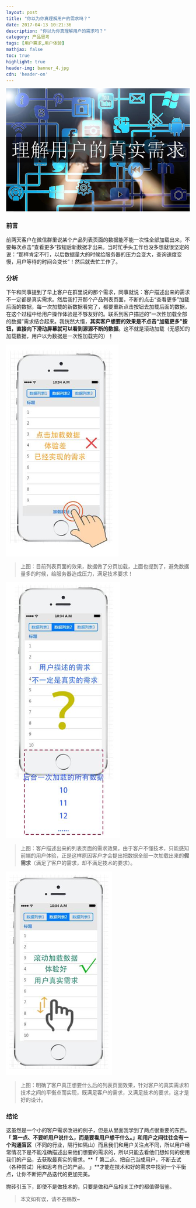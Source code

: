 ```yaml
---
layout: post
title: "你以为你真理解用户的需求吗？"
date: 2017-04-13 10:21:36
description: "你以为你真理解用户的需求吗？"
category: 产品思考
tags: [用户需求,用户体验]
mathjax: false
toc: true
highlight: true
header-img: banner_4.jpg
cdn: 'header-on'
---
```



![理解用户的真实需求](/images/know-user-real-need/cover.jpg)

### 前言

前两天客户在微信群里说某个产品列表页面的数据能不能一次性全部加载出来，不要每次点击“查看更多”按钮后新数据才出来。当时忙手头工作也没多想就很坚定的说：“那样肯定不行，以后数据量大的时候给服务器的压力会变大，查询速度变慢，用户等待的时间会变长”！然后就去忙工作了。


### 分析

下午和同事提到了早上客户在群里说的那个需求，同事就说：客户描述出来的需求不一定都是真实需求。然后我打开那个产品列表页面，不断的点击“查看更多”加载后面的数据，每一次加载的新数据看完了，都要重新点击按钮去加载后面的数据，在这个过程中给用户操作体验是不够友好的。联系到客户描述的“一次性加载全部的数据”需求结合起来。我恍然大悟，**其实客户想要的效果是不点击“加载更多”按钮，直接向下滑动屏幕就可以看到源源不断的数据**。这不就是滚动加载（无感知的加载数据，用户以为数据是一次性加载完的）！

![现在的实现效果](/images/know-user-real-need/001.jpg)

> 上图：目前列表页面的效果，数据做了分页加载，上面也提到了，避免数据量多的时候，给服务器造成压力，满足技术要求！

![客户描述的效果](/images/know-user-real-need/002.jpg)

> 上图：客户描述出来的列表页面的需求效果，由于客户不懂技术，只能感知前端的用户体验，正是这样原因客户才会提出把数据全部一次加载出来的**假需求**（满足了客户的需求，却不满足技术的要求）。

![客户需求的改进](/images/know-user-real-need/003.jpg)

> 上图：明确了客户真正想要什么后的列表页面效果，针对客户的真实需求和技术之间的平衡点而实现，既满足客户的需求，又满足技术的要求，这才是好的设计。

### 结论

这虽然是一个小的客户需求改进的例子，但是从里面我学到了两点很重要的东西。**「 第一点、不要听用户说什么，而是要看用户想干什么。」**和用户之间往往会有一个**沟通盲区**（不同的行业，隔行如隔山）而且我们和用户关注点不同，所以用户经常情况下是不能准确描述出来他们想要的需求的，所以只能去看他们想如何的使用我们的产品，去获取最真实的需求。**「 第二点、把自己当成用户，不断去试（各种尝试）用和思考自己的产品。 」**才能在技术和好的需求中找到一个平衡点，让你不断把产品迭代的更加完美。

抛砖引玉下，即使不是做技术的，只要是做和产品相关工作的都值得借鉴。

> 本文如有误，请不吝赐教~